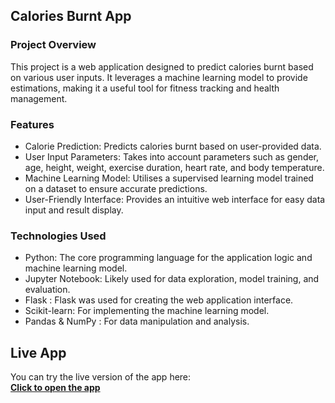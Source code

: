 ## Calories Burnt App
### Project Overview
This project is a web application designed to predict calories burnt based on various user inputs. It leverages a machine learning model to provide estimations, making it a useful tool for fitness tracking and health management.

### Features
- Calorie Prediction: Predicts calories burnt based on user-provided data.
- User Input Parameters: Takes into account parameters such as gender, age, height, weight, exercise duration, heart rate, and body temperature.
- Machine Learning Model: Utilises a supervised learning model trained on a dataset to ensure accurate predictions.
- User-Friendly Interface: Provides an intuitive web interface for easy data input and result display.

### Technologies Used
- Python: The core programming language for the application logic and machine learning model.
- Jupyter Notebook: Likely used for data exploration, model training, and evaluation.
- Flask : Flask was used for creating the web application interface.
- Scikit-learn: For implementing the machine learning model.
- Pandas & NumPy : For data manipulation and analysis.

## Live App
You can try the live version of the app here:  
[**Click to open the app**](https://calories-burnt-app.onrender.com)
